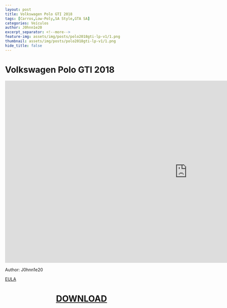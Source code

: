 ```yaml
---
layout: post
title: Volkswagen Polo GTI 2018
tags: [Carros,Low-Poly,SA Style,GTA SA]
categories: Veículos
author: J0hnn1e20
excerpt_separator: <!--more-->
feature-img: assets/img/posts/polo2018gti-lp-v1/1.png
thumbnail: assets/img/posts/polo2018gti-lp-v1/1.png
hide_title: false
---
```


# Volkswagen Polo GTI 2018

<!--![RenaltKwid](/page/assets/img/posts/polo2018gti-lp-v1/1.png)
![RenaltKwid](/page/assets/img/posts/polo2018gti-lp-v1/2.png)
![RenaltKwid](/page/assets/img/posts/polo2018gti-lp-v1/3.png)
![RenaltKwid](/page/assets/img/posts/polo2018gti-lp-v1/4.png)
![RenaltKwid](/page/assets/img/posts/polo2018gti-lp-v1/5.png)
![RenaltKwid](/page/assets/img/posts/polo2018gti-lp-v1/6.png)-->
<div class="sketchfab-embed-wrapper"> <iframe title="Volkswagen Polo GTI 2018" frameborder="0" allowfullscreen mozallowfullscreen="true" webkitallowfullscreen="true" allow="autoplay; fullscreen; xr-spatial-tracking" xr-spatial-tracking execution-while-out-of-viewport execution-while-not-rendered web-share width="1200" height="600" src="https://sketchfab.com/models/a38126b37aff4c33b46833759df29822/embed?ui_hint=0&ui_theme=dark"> </iframe> </div>

Author: J0hnn1e20

[EULA](https://j0hnn1e20.github.io/page/EULA.html)

<h1 style="text-align: center; color: white;">
    <a href="/page/assets/file/PoloGTI2018-Civil.zip" download>DOWNLOAD</a>
<h1>
